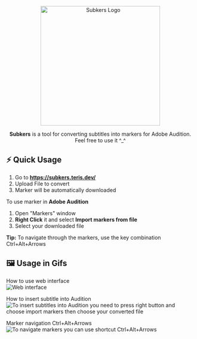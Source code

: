 <p align="center">
    <a href="https://subkers.teris.dev">
        <img alt="Subkers Logo" height="320" src="https://user-images.githubusercontent.com/26527529/91093603-15d30580-e673-11ea-835f-653a29d2d993.png">
    </a>
    <br>
</p>

<p align="center">
    <b>Subkers</b> is a tool for converting subtitles into markers for Adobe Audition.
    <br>
    Feel free to use it ^_^
</p>

## ⚡️ Quick Usage

1. Go to **https://subkers.teris.dev/**
2. Upload File to convert
3. Marker will be automatically downloaded

To use marker in **Adobe Audition**
1. Open "Markers" window
2. **Right Click** it and select **Import markers from file**
3. Select your downloaded file

**Tip:** To navigate through the markers, use the key combination Ctrl+Alt+Arrows

## 🖼️ Usage in Gifs

How to use web interface
<br>
<img alt="Web interface" src="https://user-images.githubusercontent.com/26527529/91093700-3ac77880-e673-11ea-8d15-d27384d1a12e.gif">
<br>

How to insert subtitle into Audition
<br>
<img alt="To insert subtitles into Audition you need to press right button and choose import markers then choose your converted file" src="https://user-images.githubusercontent.com/26527529/91096835-1c17b080-e678-11ea-998b-d245bb18bb31.gif">

Marker navigation Ctrl+Alt+Arrows
<br>
<img alt="To navigate markers you can use shortcut Ctrl+Alt+Arrows" src="https://user-images.githubusercontent.com/26527529/91097620-7ebd7c00-e679-11ea-95b2-fc61b56fa741.gif">
